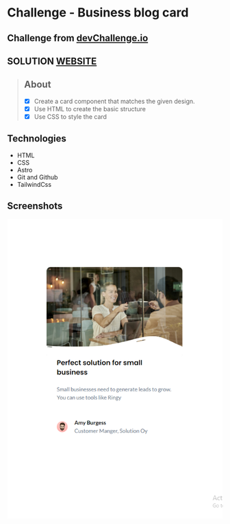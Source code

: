 # Challenge - Business blog card

## Challenge from [devChallenge.io](https://devchallenges.io)

## SOLUTION [WEBSITE](https://businessblogcard.netlify.app/)

> ## About
>
> - [x] Create a card component that matches the given design.
> - [x] Use HTML to create the basic structure
> - [x] Use CSS to style the card

## Technologies

- HTML
- CSS
- Astro
- Git and Github
- TailwindCss

## Screenshots

![screenshot](https://github.com/SantiagoEmanuel/businessBlogCard/blob/master/public/screenshot.png)
